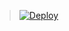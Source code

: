 
> [![Deploy](https://www.herokucdn.com/deploy/button.png)](https://dashboard.heroku.com/new?template=https://github.com/hlzheng-git/0827vxhk2/tree/vxxx)


